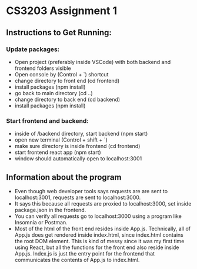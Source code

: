 # CS3203 Assignment 1

## Instructions to Get Running:

### Update packages:
- Open project (preferably inside VSCode) with both backend and frontend folders visible
- Open console by (Control + `) shortcut
- change directory to front end (cd frontend)
- install packages (npm install)
- go back to main directory (cd ..)
- change directory to back end (cd backend)
- install packages (npm install)

### Start frontend and backend:
- inside of /backend directory, start backend (npm start)
- open new terminal (Control + shift + `)
- make sure directory is inside frontend (cd frontend)
- start frontend react app (npm start)
- window should automatically open to localhost:3001

## Information about the program
- Even though web developer tools says requests are are sent to localhost:3001, requests are sent to localhost:3000. 
- It says this because all requests are proxied to localhost:3000, set inside package.json in the frontend.
- You can verify all requests go to localhost:3000 using a program like Insomnia or Postman.
- Most of the html of the front end resides inside App.js. Technically, all of App.js does get rendered inside index.html, since index.html contains the root DOM element. This is kind of messy since it was my first time using React, but all the functions for the front end also reside inside App.js. Index.js is just the entry point for the frontend that communicates the contents of App.js to index.html.
